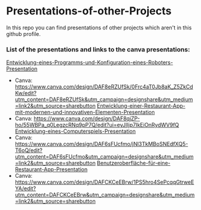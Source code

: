 # Presentations-of-other-Projects

In this repo you can find presentations of other projects which aren't in this github profile.

### List of the presentations and links to the canva presentations:
[Entwicklung-eines-Programms-und-Konfiguration-eines-Roboters-Presentation](./Entwicklung-eines-Programms-und-Konfiguration-eines-Roboters-Presentation.pdf)
- Canva: https://www.canva.com/design/DAF8eRZUfSk/0Frc4aT0Jb8aK_Z5ZkCdKw/edit?utm_content=DAF8eRZUfSk&utm_campaign=designshare&utm_medium=link2&utm_source=sharebutton 
[Entwicklung-einer-Restaurant-App-mit-modernen-und-innovativen-Elementen-Presentation](Entwicklung-einer-Restaurant-App-mit-modernen-und-innovativen-Elementen-Presentation.pdf)
- Canva: https://www.canva.com/design/DAF8qjZP-ho/55WBPa_q0LegzcRNq9pP7Q/edit?ui=eyJIIjp7IkEiOnRydWV9fQ 
[Entwicklung-eines-Computerspiels-Presentation](Entwicklung-eines-Computerspiels-Presentation.pdf)
- Canva: https://www.canva.com/design/DAF6sFUcfmo/jNl3TkMBoSNEdfXQ5-T6oQ/edit?utm_content=DAF6sFUcfmo&utm_campaign=designshare&utm_medium=link2&utm_source=sharebutton 
[Benutzeroberfläche-für-eine-Restaurant-App-Presentation](Benutzeroberfläche-für-eine-Restaurant-App-Presentation.pdf)
- Canva: https://www.canva.com/design/DAFCKCeEBrw/1PS5hro4SePcqqGtrweEYA/edit?utm_content=DAFCKCeEBrw&utm_campaign=designshare&utm_medium=link2&utm_source=sharebutton 
